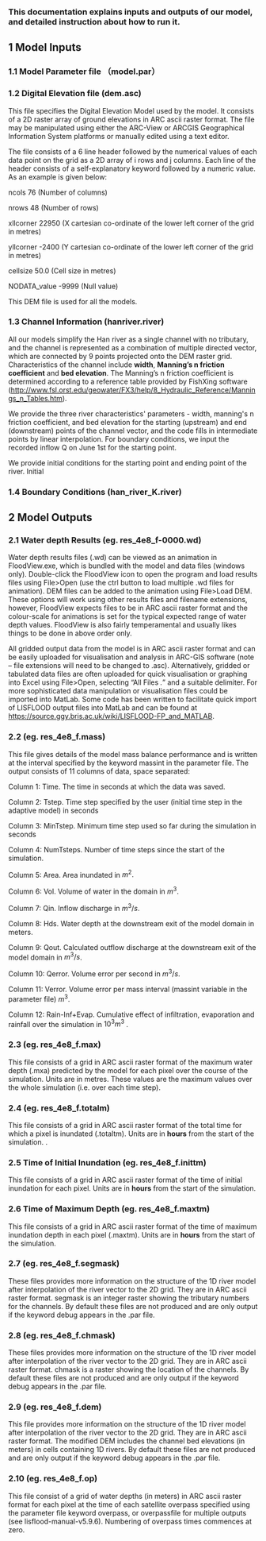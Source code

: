 ### This documentation explains inputs and outputs of our model, and detailed instruction about how to run it. 

## 1 Model Inputs 

### 1.1 Model Parameter file （model.par）

### 1.2 Digital Elevation file (dem.asc)

This file specifies the Digital Elevation Model used by the model. It consists of a 2D raster array of ground elevations in ARC ascii raster format. The file may be manipulated using either the ARC-View or ARCGIS Geographical Information System platforms or manually edited using a text editor.

The file consists of a 6 line header followed by the numerical values of each data point on the grid as a 2D array of i rows and j columns. Each line of the header consists of a self-explanatory keyword followed by a numeric value. As an example is given below:

ncols         76          (Number of columns)

nrows         48          (Number of rows)

xllcorner     22950       (X cartesian co-ordinate of the lower left corner of the grid in metres)

yllcorner -2400           (Y cartesian co-ordinate of the lower left corner of the grid in metres)

cellsize 50.0             (Cell size in metres)

NODATA_value -9999        (Null value)

This DEM file is used for all the models.

### 1.3 Channel Information (hanriver.river)

All our models simplify the Han river as a single channel with no tributary, and the channel is represented as a combination of multiple directed vector, which are connected by 9 points projected onto the DEM raster grid. Characteristics of the channel include **width**, **Manning’s n friction coefficient** and **bed elevation**. The Manning’s n friction coefficient is determined according to a reference table provided by FishXing software (http://www.fsl.orst.edu/geowater/FX3/help/8_Hydraulic_Reference/Mannings_n_Tables.htm).

We provide the three river characteristics' parameters - width, manning's n friction coefficient, and bed elevation for the starting (upstream) and end (downstream) points of the channel vector, and the code fills in intermediate points by linear interpolation. For boundary conditions, we input the recorded inflow Q on June 1st for the starting point.

We provide initial conditions for the starting point and ending point of the river. Initial 


### 1.4 Boundary Conditions (han_river_K.river)

## 2 Model Outputs

### 2.1 Water depth Results (eg. res_4e8_f-0000.wd)

Water depth results files (.wd) can be viewed as an animation in FloodView.exe, which is bundled with the model and data files (windows only). Double-click the FloodView icon to open the program and load results files using File>Open (use the ctrl button to load multiple .wd files for animation). DEM files can be added to the animation using File>Load DEM. These options will work using other results files and filename extensions, however, FloodView expects files to be in ARC ascii raster format and the colour-scale for animations is set for the typical expected range of water depth values. FloodView is also fairly temperamental and usually likes things to be done in above order only.

All gridded output data from the model is in ARC ascii raster format and can be easily uploaded for visualisation and analysis in ARC-GIS software (note – file extensions will need to be changed to .asc). Alternatively, gridded or tabulated data files are often uploaded for quick visualisation or graphing into Excel using File>Open, selecting “All Files *.*” and a suitable delimiter. For more sophisticated data manipulation or visualisation files could be imported into MatLab. Some code has been written to facilitate quick import of LISFLOOD output files into MatLab and can be found at https://source.ggy.bris.ac.uk/wiki/LISFLOOD-FP_and_MATLAB.

### 2.2 (eg. res_4e8_f.mass)

This file gives details of the model mass balance performance and is written at the interval specified by the keyword massint in the parameter file. The output consists of 11 columns of data, space separated:

Column 1: Time. The time in seconds at which the data was saved.

Column 2: Tstep. Time step specified by the user (initial time step in the adaptive model) in seconds 

Column 3: MinTstep. Minimum time step used so far during the simulation in seconds

Column 4: NumTsteps. Number of time steps since the start of the simulation.

Column 5: Area. Area inundated in $m^2.$

Column 6: Vol. Volume of water in the domain in $m^3.$

Column 7: Qin. Inflow discharge in $m^3/s$.

Column 8: Hds. Water depth at the downstream exit of the model domain in meters.

Column 9: Qout. Calculated outflow discharge at the downstream exit of the model domain in $m^3/s$.

Column 10: Qerror. Volume error per second in $m^3/s$.

Column 11: Verror. Volume error per mass interval (massint variable in the parameter file) $m^3$.

Column 12: Rain-Inf+Evap. Cumulative effect of infiltration, evaporation and rainfall over the simulation in $10^3 m^3$ .

### 2.3 (eg. res_4e8_f.max)

This file consists of a grid in ARC ascii raster format of the maximum water depth (.mxa) predicted by the model for each pixel over the course of the simulation. Units are in metres. These values are the maximum values over the whole simulation (i.e. over each time step).

### 2.4 (eg. res_4e8_f.totalm)

This file consists of a grid in ARC ascii raster format of the total time for which a pixel is inundated (.totaltm). Units are in **hours** from the start of the simulation. .

### 2.5 Time of Initial Inundation (eg. res_4e8_f.inittm)

This file consists of a grid in ARC ascii raster format of the time of initial inundation for each pixel. Units are in **hours** from the start of the simulation.

### 2.6 Time of Maximum Depth (eg. res_4e8_f.maxtm)

This file consists of a grid in ARC ascii raster format of the time of maximum inundation depth in each pixel (.maxtm). Units are in **hours** from the start of the simulation.

### 2.7 (eg. res_4e8_f.segmask)

These files provides more information on the structure of the 1D river model after interpolation of the river vector to the 2D grid. They are in ARC ascii raster format. segmask is an integer raster showing the tributary numbers for the channels. By default these files are not produced and are only output if the keyword debug appears in the .par file.

### 2.8 (eg. res_4e8_f.chmask)

These files provides more information on the structure of the 1D river model after interpolation of the river vector to the 2D grid. They are in ARC ascii raster format. chmask is a raster showing the location of the channels. By default these files are not produced and are only output if the keyword debug appears in the .par file.

### 2.9 (eg. res_4e8_f.dem)

This file provides more information on the structure of the 1D river model after interpolation of the river vector to the 2D grid. They are in ARC ascii raster format. The modified DEM includes the channel bed elevations (in meters) in cells containing 1D rivers. By default these files are not produced and are only output if the keyword debug appears in the .par file.

### 2.10 (eg. res_4e8_f.op)

This file consist of a grid of water depths (in meters) in ARC ascii raster format for each pixel at the time of each satellite overpass specified using the parameter file keyword overpass, or overpassfile for multiple outputs (see lisflood-manual-v5.9.6). Numbering of overpass times commences at zero.
